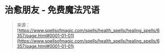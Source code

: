 <!--yml

category: 未分类

date: 2024-06-12 18:40:56

-->

# 治愈朋友 - 免费魔法咒语

> 来源：[https://www.spellsofmagic.com/spells/health_spells/healing_spells/6357/page.html#0001-01-01](https://www.spellsofmagic.com/spells/health_spells/healing_spells/6357/page.html#0001-01-01)
